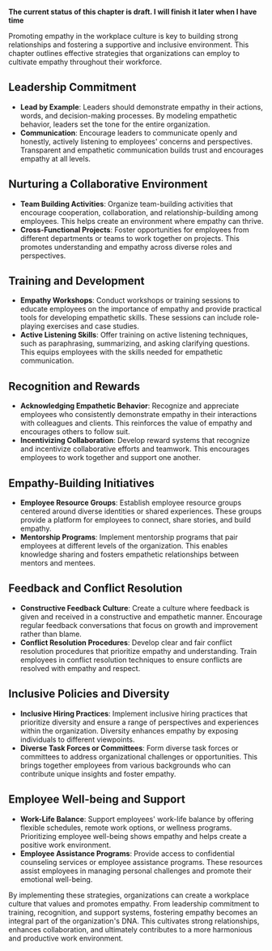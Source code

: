 **The current status of this chapter is draft. I will finish it later when I have time**

Promoting empathy in the workplace culture is key to building strong relationships and fostering a supportive and inclusive environment. This chapter outlines effective strategies that organizations can employ to cultivate empathy throughout their workforce.

Leadership Commitment
---------------------

* **Lead by Example**: Leaders should demonstrate empathy in their actions, words, and decision-making processes. By modeling empathetic behavior, leaders set the tone for the entire organization.
* **Communication**: Encourage leaders to communicate openly and honestly, actively listening to employees' concerns and perspectives. Transparent and empathetic communication builds trust and encourages empathy at all levels.

Nurturing a Collaborative Environment
-------------------------------------

* **Team Building Activities**: Organize team-building activities that encourage cooperation, collaboration, and relationship-building among employees. This helps create an environment where empathy can thrive.
* **Cross-Functional Projects**: Foster opportunities for employees from different departments or teams to work together on projects. This promotes understanding and empathy across diverse roles and perspectives.

Training and Development
------------------------

* **Empathy Workshops**: Conduct workshops or training sessions to educate employees on the importance of empathy and provide practical tools for developing empathetic skills. These sessions can include role-playing exercises and case studies.
* **Active Listening Skills**: Offer training on active listening techniques, such as paraphrasing, summarizing, and asking clarifying questions. This equips employees with the skills needed for empathetic communication.

Recognition and Rewards
-----------------------

* **Acknowledging Empathetic Behavior**: Recognize and appreciate employees who consistently demonstrate empathy in their interactions with colleagues and clients. This reinforces the value of empathy and encourages others to follow suit.
* **Incentivizing Collaboration**: Develop reward systems that recognize and incentivize collaborative efforts and teamwork. This encourages employees to work together and support one another.

Empathy-Building Initiatives
----------------------------

* **Employee Resource Groups**: Establish employee resource groups centered around diverse identities or shared experiences. These groups provide a platform for employees to connect, share stories, and build empathy.
* **Mentorship Programs**: Implement mentorship programs that pair employees at different levels of the organization. This enables knowledge sharing and fosters empathetic relationships between mentors and mentees.

Feedback and Conflict Resolution
--------------------------------

* **Constructive Feedback Culture**: Create a culture where feedback is given and received in a constructive and empathetic manner. Encourage regular feedback conversations that focus on growth and improvement rather than blame.
* **Conflict Resolution Procedures**: Develop clear and fair conflict resolution procedures that prioritize empathy and understanding. Train employees in conflict resolution techniques to ensure conflicts are resolved with empathy and respect.

Inclusive Policies and Diversity
--------------------------------

* **Inclusive Hiring Practices**: Implement inclusive hiring practices that prioritize diversity and ensure a range of perspectives and experiences within the organization. Diversity enhances empathy by exposing individuals to different viewpoints.
* **Diverse Task Forces or Committees**: Form diverse task forces or committees to address organizational challenges or opportunities. This brings together employees from various backgrounds who can contribute unique insights and foster empathy.

Employee Well-being and Support
-------------------------------

* **Work-Life Balance**: Support employees' work-life balance by offering flexible schedules, remote work options, or wellness programs. Prioritizing employee well-being shows empathy and helps create a positive work environment.
* **Employee Assistance Programs**: Provide access to confidential counseling services or employee assistance programs. These resources assist employees in managing personal challenges and promote their emotional well-being.

By implementing these strategies, organizations can create a workplace culture that values and promotes empathy. From leadership commitment to training, recognition, and support systems, fostering empathy becomes an integral part of the organization's DNA. This cultivates strong relationships, enhances collaboration, and ultimately contributes to a more harmonious and productive work environment.
